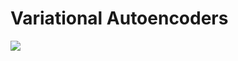 # Variational Autoencoders

![](experiments/convolutional/runs/2019-08-08_15-30-40/generated_images/cvae.gif.gif)
